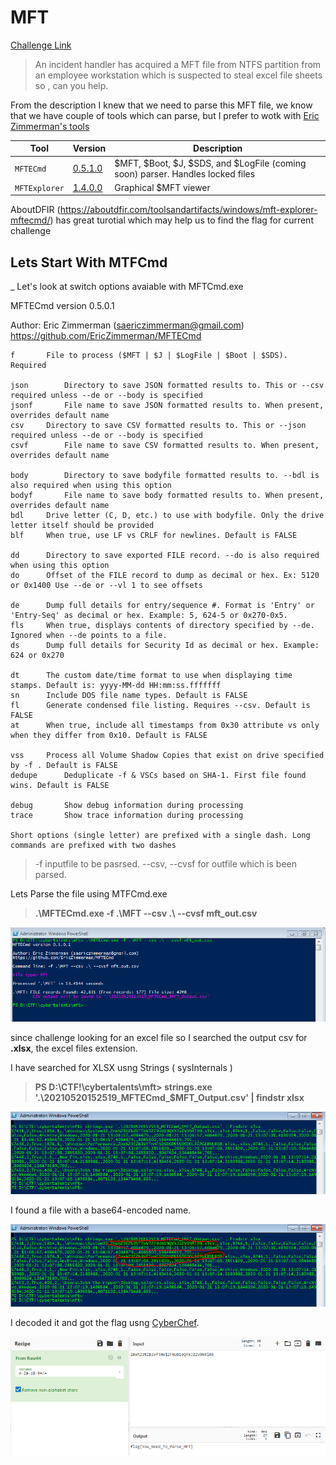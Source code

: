 **MFT**
===================  
[Challenge Link](https://hubchallenges.s3-eu-west-1.amazonaws.com/Forensics/MFT)

> An incident handler has acquired a MFT file from NTFS partition from an employee workstation  which is suspected to steal excel file sheets so , can you help.

From the description I knew that we need to parse this MFT file, we know that we have couple of tools which can parse, but I prefer to wotk with [Eric Zimmerman's tools](https://ericzimmerman.github.io/#!index.md) 
 
 | Tool | Version | Description |
| --- | --- | --- |
| `MFTECmd` | [0.5.1.0](https://f001.backblazeb2.com/file/EricZimmermanTools/MFTECmd.zip) |  $MFT, $Boot, $J, $SDS, and $LogFile (coming soon) parser. Handles locked files |
| `MFTExplorer` | [1.4.0.0](https://f001.backblazeb2.com/file/EricZimmermanTools/MFTExplorer.zip) |  Graphical $MFT viewer |
 
 AboutDFIR (https://aboutdfir.com/toolsandartifacts/windows/mft-explorer-mftecmd/) has great turotial which may help us to find the flag for current challenge
 
## Lets Start With MTFCmd 
_
Let's look at switch options avaiable with MFTCmd.exe 

MFTECmd version 0.5.0.1

Author: Eric Zimmerman (saericzimmerman@gmail.com)
https://github.com/EricZimmerman/MFTECmd

	f		File to process ($MFT | $J | $LogFile | $Boot | $SDS). Required

	json		Directory to save JSON formatted results to. This or --csv required unless --de or --body is specified
	jsonf		File name to save JSON formatted results to. When present, overrides default name
	csv		Directory to save CSV formatted results to. This or --json required unless --de or --body is specified
	csvf		File name to save CSV formatted results to. When present, overrides default name

	body		Directory to save bodyfile formatted results to. --bdl is also required when using this option
	bodyf		File name to save body formatted results to. When present, overrides default name
	bdl		Drive letter (C, D, etc.) to use with bodyfile. Only the drive letter itself should be provided
	blf		When true, use LF vs CRLF for newlines. Default is FALSE

	dd		Directory to save exported FILE record. --do is also required when using this option
	do		Offset of the FILE record to dump as decimal or hex. Ex: 5120 or 0x1400 Use --de or --vl 1 to see offsets

	de		Dump full details for entry/sequence #. Format is 'Entry' or 'Entry-Seq' as decimal or hex. Example: 5, 624-5 or 0x270-0x5.
	fls		When true, displays contents of directory specified by --de. Ignored when --de points to a file.
	ds		Dump full details for Security Id as decimal or hex. Example: 624 or 0x270

	dt		The custom date/time format to use when displaying time stamps. Default is: yyyy-MM-dd HH:mm:ss.fffffff
	sn		Include DOS file name types. Default is FALSE
	fl		Generate condensed file listing. Requires --csv. Default is FALSE
	at		When true, include all timestamps from 0x30 attribute vs only when they differ from 0x10. Default is FALSE

	vss		Process all Volume Shadow Copies that exist on drive specified by -f . Default is FALSE
	dedupe		Deduplicate -f & VSCs based on SHA-1. First file found wins. Default is FALSE

	debug		Show debug information during processing
	trace		Show trace information during processing
 
	Short options (single letter) are prefixed with a single dash. Long commands are prefixed with two dashes 

> -f inputfile to be pasrsed.
> --csv, --cvsf for outfile which is been parsed.

Lets Parse the file using MTFCmd.exe

>  **.\MFTECmd.exe -f .\MFT --csv .\ --cvsf mft_out.csv**

![](images/MFTEvtxCmdCSV.PNG)

since challenge looking for an excel file so I searched the output csv for **.xlsx**, the excel files extension.  

I have searched for XLSX usng Strings ( sysInternals )

>  **PS D:\CTF!\cybertalents\mft> strings.exe '.\20210520152519_MFTECmd_$MFT_Output.csv' | findstr xlsx**
>  
![](images/MTFStringsXLSX.PNG)

I found a file with a base64-encoded name.

![](images/MTFStringsXLSX1.PNG)

I decoded it and got the flag usng [CyberChef](https://gchq.github.io/CyberChef/#recipe=From_Base64('A-Za-z0-9%2B/%3D',true)&input=Wm14aFozdFpiM1ZmVG1WbFpGOVViMTlRWVhKelpWOU5SbFI5). 

![](images/MTFStringsXLSXCC.PNG)
